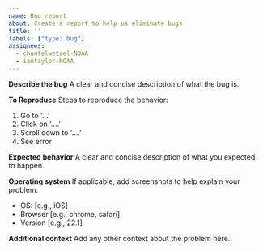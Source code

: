 ```yaml
---
name: Bug report
about: Create a report to help us eliminate bugs
title: ''
labels: ["type: bug"]
assignees:
  - chantelwetzel-NOAA
  - iantaylor-NOAA
---
```


**Describe the bug**
A clear and concise description of what the bug is.

**To Reproduce**
Steps to reproduce the behavior:
1. Go to '...'
2. Click on '....'
3. Scroll down to '....'
4. See error

**Expected behavior**
A clear and concise description of what you expected to happen.

**Operating system**
If applicable, add screenshots to help explain your problem.
 - OS: [e.g., iOS]
 - Browser [e.g., chrome, safari]
 - Version [e.g., 22.1]

**Additional context**
Add any other context about the problem here.
